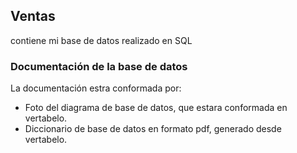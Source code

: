 ## Ventas
contiene mi base de datos realizado en SQL
### Documentación de la base de datos
La documentación estra conformada por:
- Foto del diagrama de base de datos,  que estara conformada en vertabelo.
- Diccionario de base de datos en formato pdf, generado desde vertabelo.
